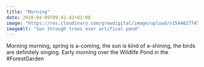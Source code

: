 ```yaml
---
title: "Morning"
date: 2018-04-09T09:41:42+01:00
image: "https://res.cloudinary.com/growdigital/image/upload/v1544027745/misty-wildlife-pond-26465730067.jpg"
imageAlt: "Sun through trees over artifical pond"
---
```


Morning morning, spring is a-coming, the sun is kind of a-shining, the birds are definitely singing. Early morning over the Wildlife Pond in the #ForestGarden
